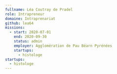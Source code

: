 ```yaml
---
fullname: Léa Coutray de Pradel
role: Intrapreneur
domaine: Intraprenariat
github: lea64
missions:
  - start: 2020-07-01
    end: 2020-09-30
    status: admin
    employer: Agglomération de Pau Béarn Pyrénées
    startups:
      - histologe
startups:
  - histologe
---
```

